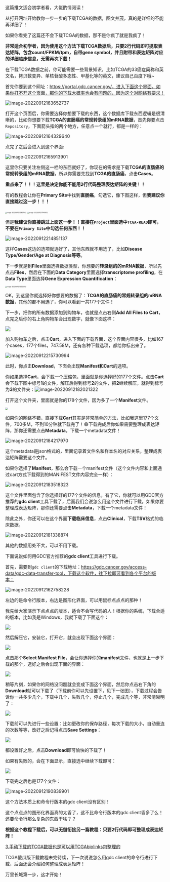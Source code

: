 这篇推文适合初学者看，大佬酌情阅读！

从打开网址开始教你一步一步的下载TCGA的数据，图文并茂，真的是详细的不能再详细了！

如果你看完了这篇还不会下载TCGA的数据，那不是你疯了就是我疯了！

**非常适合初学者，因为使用这个方法下载TCGA数据后，只要2行代码即可提取表达矩阵，包含count/FPKM/tpm，自带gene symbol，并且附带和表达矩阵对应的详细临床信息，无需再次下载！**

在下载TCGA数据之前，你可能需要一些背景知识，比如TCGA的33癌症简称和英文名，拷贝数变异、单核苷酸多态性、甲基化等的英文，建议自己百度下哦~

首先你要到这个网址：https://portal.gdc.cancer.gov/，进入下面这个界面，如果你打不开这个页面，那你的下载大概率也会有问题的，因为这个对网络有要求！

![image-20220912163652737](https://aliyun-bucket0324.oss-cn-shanghai.aliyuncs.com/img/image-20220912163652737.png)



打开这个页面后，你需要选择你想要下载的东西，这个数据库下载东西逻辑是很清晰的，比如你想要下载**TCGA的直肠癌的常规转录组的mRNA数据**，首先你要点击`Repository`，下面箭头指的两个地方，任意点一个就行，都是一样的：

![image-20220912164329640](https://aliyun-bucket0324.oss-cn-shanghai.aliyuncs.com/img/image-20220912164329640.png)



点完了之后会进入到这个界面:

![image-20220912165913901](https://aliyun-bucket0324.oss-cn-shanghai.aliyuncs.com/img/image-20220912165913901.png)

这里你只要关注左侧这一栏的东西就好了，你现在的需求是下载**TCGA的直肠癌的常规转录组的mRNA数据**，所以你需要先找到**TCGA的直肠癌**，点击**Cases**。

**重点来了！！！这里是决定你能不能用2行代码整理表达矩阵的关键！！**

有的教程会让你在**Primary Site**中找到**直肠癌**，勾选它，像下图这样，但**我建议你直接跳过这一步！！！**

<img src="https://aliyun-bucket0324.oss-cn-shanghai.aliyuncs.com/img/image-20220912170857082.png" alt="image-20220912170857082" style="zoom:33%;" />

<img src="https://aliyun-bucket0324.oss-cn-shanghai.aliyuncs.com/img/image-20220912171149012.png" alt="image-20220912171149012" style="zoom:33%;" />



但是**我建议你直接跳过上面这一步！！直接在`Project`里面选中`TCGA-READ`即可，不要在`Primary Site`中勾选任何东西！！**

![image-20220912214851137](https://aliyun-bucket0324.oss-cn-shanghai.aliyuncs.com/img/image-20220912214851137.png)

这样**Cases**这边的选项就选好了，其他东西就不用选了，比如**Disease Type/Gender/Age at Diagnosis等等**。

下一步就是到**Files**里面选择数据类型，你想要的**转录组的的mRNA数据**，所以先点击**Files**，然后在下面的**Data Category**里面选择**transcriptome profiling**，在**Data Type**里面选择**Gene Expression Quantification**：

<img src="https://aliyun-bucket0324.oss-cn-shanghai.aliyuncs.com/img/image-20220912215053313.png" alt="image-20220912215053313" style="zoom:33%;" />

OK，到这里你就选择好你想要的数据了：**TCGA的直肠癌的常规转录组的mRNA数据**，其他的都不用选了，你可以看到一共177个文件！

下一步，把你的所有数据添加到购物车，也就是点击右侧**Add All Files to Cart**，点完之后你的右上角购物车会出现数字，就像下面这样：

![](https://aliyun-bucket0324.oss-cn-shanghai.aliyuncs.com/img/image-20220912215417751.png)



加入购物车之后，点击**Cart**，进入下面的下载界面，这个界面内容很多，比如167个cases，177个files，747.58M，还有各种下载选项，都给你标出来了。

![image-20220912215730994](https://aliyun-bucket0324.oss-cn-shanghai.aliyuncs.com/img/image-20220912215730994.png)

此时，你点击**Download**，下面会出现**Manifest和Cart**的选项。

你如果选择**Cart**，会下载一个压缩包，里面就是你选择好的177个文件。点击**Cart**会下载下图中标号**1**的文件，解压后得到标号**2**的文件，把**2**继续解压，就得到标号为**3**的文件夹：![image-20220912182021322](https://aliyun-bucket0324.oss-cn-shanghai.aliyuncs.com/img/image-20220912182021322.png)

打开这个文件夹，里面就是你的178个文件，因为多了一个**Manifest**文件。

<img src="https://aliyun-bucket0324.oss-cn-shanghai.aliyuncs.com/img/image-20220912220006828.png" style="zoom:50%;" />

如果你的网络不错，直接下载**Cart**其实是非常简单的方法，比如我这里177个文件，700多M，不到10分钟就下载完了！:smile:下载完成后你如果需要整理成表达矩阵，那你还需要点击**Metadata**，下载一个metadata文件！

![image-20220912184217970](https://aliyun-bucket0324.oss-cn-shanghai.aliyuncs.com/img/image-20220912184217970.png)

这个metadata是json格式的，里面记录着文件名和样本名的对应关系，整理成表达矩阵需要这个文件。



如果你选择了**Manifest**，那么会下载一个manifest文件（这个文件内容和上面通过cart方式下载得到的MANIFEST文件内容完全一样）：

![image-20220912183518323](https://aliyun-bucket0324.oss-cn-shanghai.aliyuncs.com/img/image-20220912183518323.png)

这个文件里面包含了你选择好的177个文件的信息，有了它，你就可以用GDC官方推荐的**gdc client**工具下载了，后面我们会说怎么用这个文件进行下载。如果你要整理成表达矩阵，那你还需要点击**Metadata**，下载一个metadata文件！

除此之外，你还可以在这个界面**下载临床信息**，点击**Clinical**，下载**TSV**格式的临床数据。

![image-20220912181338874](https://aliyun-bucket0324.oss-cn-shanghai.aliyuncs.com/img/image-20220912181338874.png)

其他的数据用处不大，可以不用下载。

下面说说如何用GDC官方推荐的**gdc client**工具进行下载。

首先，需要到`gdc client`的下载地址：https://gdc.cancer.gov/access-data/gdc-data-transfer-tool，下载这个软件，往下拉即可看到各个平台的版本：

![image-20220912162758228](https://aliyun-bucket0324.oss-cn-shanghai.aliyuncs.com/img/image-20220912162758228.png)

左边的是命令行版本，右边是图形化界面，可以用鼠标点点点的那种！

我先给大家演示下点点点的版本，适合不会写代码的人！根据你的系统，下载合适的版本，比如我是Windows，我就下载了下面这个：

![](https://aliyun-bucket0324.oss-cn-shanghai.aliyuncs.com/img/image-20220912184930655.png)

然后解压它，安装它，打开它，就会出现下面这个界面：

![](https://aliyun-bucket0324.oss-cn-shanghai.aliyuncs.com/img/image-20220912190252435.png)

点击那个**Select Manifest File**，会让你选择你的**manifest**文件，也就是上一步下载的那个，选好之后会出现下面的界面：

![](https://aliyun-bucket0324.oss-cn-shanghai.aliyuncs.com/img/image-20220912211050696.png)



稍等片刻，如果你的网络没问题就会变成下面这个界面，然后你点击右下角的**Download**就可以下载了（下载前你可以先设置下，见下一张图），下载过程会告诉你一共多少几个，下载中几个，失败几个，停止几个，完成几个等，非常清晰明了：

![](https://aliyun-bucket0324.oss-cn-shanghai.aliyuncs.com/img/image-20220912220530992.png)

下载前可以先进行一些设置：比如更改你的保存路径，每次下载的大小，自动重连的次数等等，改好之后记得点击**Save Settings**：

![](https://aliyun-bucket0324.oss-cn-shanghai.aliyuncs.com/img/image-20220912211611086.png)

都设置好之后，点击**Download**即可愉快的下载了！

如果有失败的，会在下面显示，直接选中继续下载即可：

![](https://aliyun-bucket0324.oss-cn-shanghai.aliyuncs.com/img/image-20220912213741905.png)



下载完之后也是177个文件：

![image-20220912190839901](https://aliyun-bucket0324.oss-cn-shanghai.aliyuncs.com/img/image-20220912190839901.png)

这个方法本质上和命令行版本的gdc client没有区别！

这个点点点的图形化界面真的太香了，这不比命令行版本的gdc client香多了么！还要命令行那么复杂的东西干啥？？

**根据这个教程下载后，可以无缝衔接另一篇教程：只要2行代码即可整理成表达矩阵！**

[3.手动下载的TCGA数据也是可以用TCGAbiolinks包整理的](https://mp.weixin.qq.com/s/DHj9wp6hkae2Zrl61sU1fQ)

TCGA傻瓜版下载教程未完待续，下一次说说怎么用gdc client的命令行进行下载，后面还会介绍如何整理成表达矩阵！

万里长城第一步，这才开始！